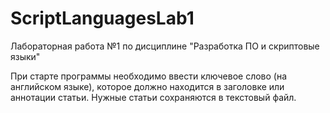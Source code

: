 # ScriptLanguagesLab1

Лабораторная работа №1 по дисциплине "Разработка ПО и скриптовые языки"

При старте программы необходимо ввести ключевое слово (на английском языке), которое должно находится в заголовке или аннотации статьи.
Нужные статьи сохраняются в текстовый файл.